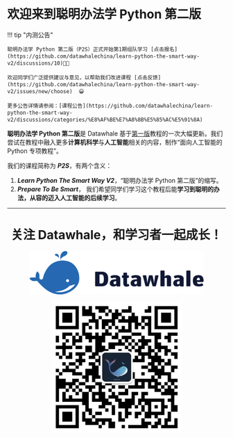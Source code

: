 # **欢迎来到聪明办法学 Python 第二版**

!!! tip "内测公告"

    聪明办法学 Python 第二版（P2S）正式开始第1期组队学习 [点击报名](https://github.com/datawhalechina/learn-python-the-smart-way-v2/discussions/10)🎉🎉

    欢迎同学们广泛提供建议与意见，以帮助我们改进课程 [点击反馈](https://github.com/datawhalechina/learn-python-the-smart-way-v2/issues/new/choose)  😀

    更多公告详情请参阅：[课程公告](https://github.com/datawhalechina/learn-python-the-smart-way-v2/discussions/categories/%E8%AF%BE%E7%A8%8B%E5%85%AC%E5%91%8A)

**聪明办法学 Python 第二版**是 Datawhale 基于[第一版](https://github.com/datawhalechina/learn-python-the-smart-way)教程的一次大幅更新。我们尝试在教程中融入更多**计算机科学**与**人工智能**相关的内容，制作“面向人工智能的 Python 专项教程”。

我们的课程简称为 ***P2S***，有两个含义：

1. ***Learn Python The Smart Way V2***，“聪明办法学 Python 第二版”的缩写。
2. ***Prepare To Be Smart***， 我们希望同学们学习这个教程后能**学习到聪明的办法，从容的迈入人工智能的后续学习**。

---

<div align="center">
<h1>关注 Datawhale，和学习者一起成长！</h1>
<a href="https://datawhale.club/" target="_blank"><img style="height: 100px; " src="./images/datawhale_logo.png"></a>
</div>
<p></p>
<div align="center">
<a href="https://mp.weixin.qq.com/s/dndXMp52neU6J5lBjlvvQw" target="_blank"><img style="height: 300px; " src="./images/datawhale_wechat_qrcode.jpeg"></a>
</div>
